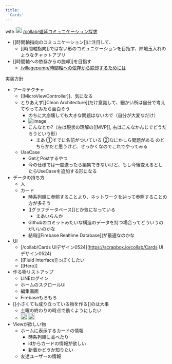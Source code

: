 ```yaml
---
title:
 'Cards'
---
```


with <img src='https://scrapbox.io/api/pages/blu3mo-public/axokxi/icon' alt='axokxi.icon' height="19.5"/>
[/collab/遅延コミュニケーション探求](https://scrapbox.io/collab/遅延コミュニケーション探求)

- [[時間軸指向のコミュニケーション]]に注目して、
    - [[時間軸指向]]ではない形のコミュニケーションを目指す、陣地玉入れのようなチャットアプリ
- [[時間軸への依存からの脱却]]を目指す
    - [/villagepump/時間軸への依存から脱却するためには](https://scrapbox.io/villagepump/時間軸への依存から脱却するためには)

実装方針
- アーキテクチャ
    - [[MicroViewController]]、気になる
    - とりあえず[[Clean Architecture]]だけ意識して、細かい所は自分で考えてやってみたら面白そう
        - のちに大崩壊しても大きな問題はないので（自分が大変なだけ）
        - ![image](https://gyazo.com/4f40c15befb2b2f3ed8c16a73b1ffcbe/thumb/1000)
        - こんなとか?（左は現状の理解の[[MVP]], 右はこんなかんじでどうだろうという形）
            - まあ ①すでに名前がついている ②なにかしら問題がある のどちらかだと思うけど、せっかくなのでこれでやってみる
    - UseCase
        - GetとPostするやつ
        - 今の仕様では一度送ったら編集できないけど、もし今後変えるとしたらUseCaseを追加する形になる
- データの持ち方
    - 人
    - カード
        - 時系列順に参照することより、ネットワークを辿って参照することの方が多そう
        - [[グラフデータベース]]とか気になっている
            - まあいらんか
        - Githubのコミットみたいな構造のデータを持つ場合ってどういうのがいいのかな
        - 結局[[Firebase Realtime Database]]が最適なのかな
- UI
    - [/collab/Cards UIデザイン0524](https://scrapbox.io/collab/Cards UIデザイン0524)
    - [[Fluid Interface]]っぽくしたい
    - [[Hero]]
- 作る物リストアップ
    - LINEログイン
    - ホームのスクロールUI
    - 編集画面
    - Firebaseもろもろ
- [[小さくても成り立っている物を作る]]のは大事
    - 土曜の終わりの時点で動くようにしたい
    - <img src='https://scrapbox.io/api/pages/blu3mo-public/axokxi/icon' alt='axokxi.icon' height="19.5"/> <img src='https://scrapbox.io/api/pages/icons/ありがと/icon' alt='/icons/ありがと.icon' height="19.5"/>
- Viewが欲しい物
    - ホームに表示するカードの情報
        - 時系列順に並べたり
        - idからカードの情報が欲しい
        - 新着かどうか知りたい
    - 友達ユーザーの情報

